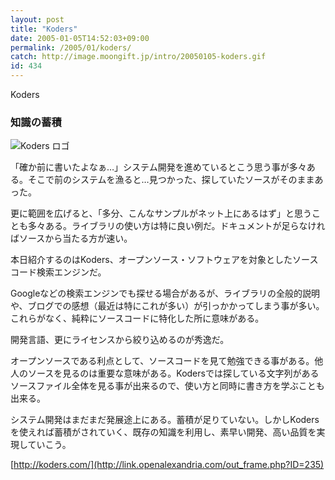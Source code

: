 ```yaml
---
layout: post
title: "Koders"
date: 2005-01-05T14:52:03+09:00
permalink: /2005/01/koders/
catch: http://image.moongift.jp/intro/20050105-koders.gif
id: 434
---
```

Koders  
<!--more-->

### 知識の蓄積
  

![Koders ロゴ](http://image.moongift.jp/intro/20050105-koders.gif "Koders ロゴ")

  

「確か前に書いたよなぁ…」システム開発を進めているとこう思う事が多々ある。そこで前のシステムを漁ると…見つかった、探していたソースがそのままあった。

  

更に範囲を広げると、「多分、こんなサンプルがネット上にあるはず」と思うことも多々ある。ライブラリの使い方は特に良い例だ。ドキュメントが足らなければソースから当たる方が速い。

  

本日紹介するのはKoders、オープンソース・ソフトウェアを対象としたソースコード検索エンジンだ。

  

Googleなどの検索エンジンでも探せる場合があるが、ライブラリの全般的説明や、ブログでの感想（最近は特にこれが多い）が引っかかってしまう事が多い。これらがなく、純粋にソースコードに特化した所に意味がある。

  

開発言語、更にライセンスから絞り込めるのが秀逸だ。

  

オープンソースである利点として、ソースコードを見て勉強できる事がある。他人のソースを見るのは重要な意味がある。Kodersでは探している文字列があるソースファイル全体を見る事が出来るので、使い方と同時に書き方を学ぶことも出来る。

  

システム開発はまだまだ発展途上にある。蓄積が足りていない。しかしKodersを使えれば蓄積がされていく、既存の知識を利用し、素早い開発、高い品質を実現していこう。

  

[http://koders.com/](http://link.openalexandria.com/out_frame.php?ID=235)

